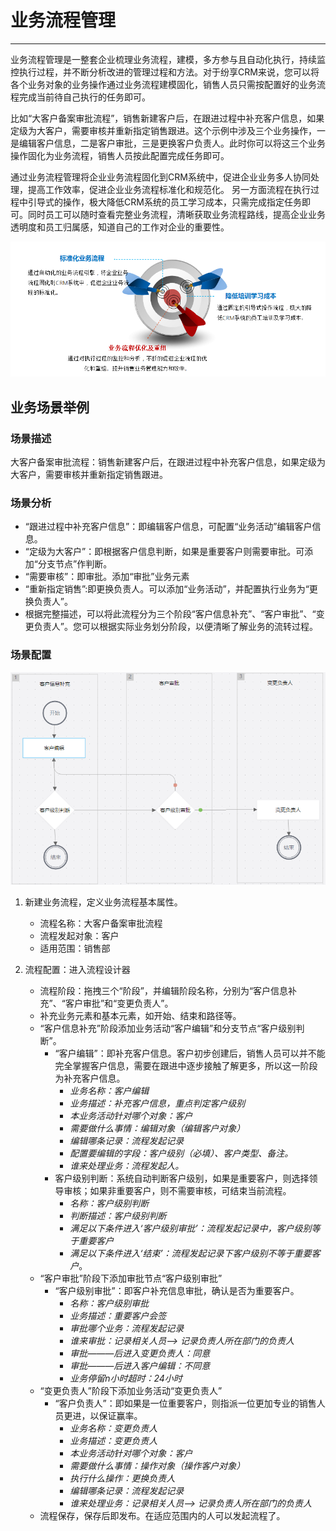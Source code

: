 
# 业务流程管理

---

业务流程管理是一整套企业梳理业务流程，建模，多方参与且自动化执行，持续监控执行过程，并不断分析改进的管理过程和方法。对于纷享CRM来说，您可以将各个业务对象的业务操作通过业务流程建模固化，销售人员只需按配置好的业务流程完成当前待自己执行的任务即可。

比如“大客户备案审批流程”，销售新建客户后，在跟进过程中补充客户信息，如果定级为大客户，需要审核并重新指定销售跟进。这个示例中涉及三个业务操作，一是编辑客户信息，二是客户审批，三是更换客户负责人。此时你可以将这三个业务操作固化为业务流程，销售人员按此配置完成任务即可。

通过业务流程管理将企业业务流程固化到CRM系统中，促进企业业务多人协同处理，提高工作效率，促进企业业务流程标准化和规范化。
另一方面流程在执行过程中引导式的操作，极大降低CRM系统的员工学习成本，只需完成指定任务即可。同时员工可以随时查看完整业务流程，清晰获取业务流程路线，提高企业业务透明度和员工归属感，知道自己的工作对企业的重要性。

![image](./images/18ec38f758699d3b.png)




## 业务场景举例
### 场景描述
大客户备案审批流程：销售新建客户后，在跟进过程中补充客户信息，如果定级为大客户，需要审核并重新指定销售跟进。

### 场景分析
- “跟进过程中补充客户信息”：即编辑客户信息，可配置“业务活动”编辑客户信息。
- “定级为大客户”：即根据客户信息判断，如果是重要客户则需要审批。可添加“分支节点”作判断。
- “需要审核”：即审批。添加“审批”业务元素
- “重新指定销售”:即更换负责人。可以添加“业务活动”，并配置执行业务为“更换负责人”。
- 根据完整描述，可以将此流程分为三个阶段“客户信息补充”、“客户审批”、“变更负责人”。您可以根据实际业务划分阶段，以便清晰了解业务的流转过程。

### 场景配置
![image](./images/b560127fcd40d616.png)
1. 新建业务流程，定义业务流程基本属性。
    - 流程名称：大客户备案审批流程
    - 流程发起对象：客户
    - 适用范围：销售部
2. 流程配置：进入流程设计器
    - 流程阶段：拖拽三个“阶段”，并编辑阶段名称，分别为“客户信息补充”、“客户审批”和“变更负责人”。
    - 补充业务元素和基本元素，如开始、结束和路径等。
    - “客户信息补充”阶段添加业务活动“客户编辑”和分支节点“客户级别判断”。
        - “客户编辑”：即补充客户信息。客户初步创建后，销售人员可以并不能完全掌握客户信息，需要在跟进中逐步接触了解更多，所以这一阶段为补充客户信息。 
            - *业务名称：客户编辑*  
            - *业务描述：补充客户信息，重点判定客户级别*
            - *本业务活动针对哪个对象：客户*
            - *需要做什么事情：编辑对象（编辑客户对象）*
            - *编辑哪条记录：流程发起记录*
            - *配置要编辑的字段：客户级别（必填）、客户类型、备注。*
            - *谁来处理业务：流程发起人。*
        - 客户级别判断：系统自动判断客户级别，如果是重要客户，则选择领导审核；如果非重要客户，则不需要审核，可结束当前流程。
            - *名称：客户级别判断*
            - *判断描述：客户级别判断*
            - *满足以下条件进入‘客户级别审批’：流程发起记录中，客户级别等于重要客户*
            - *满足以下条件进入‘结束’：流程发起记录下客户级别不等于重要客户*。
    - “客户审批”阶段下添加审批节点“客户级别审批”
        - “客户级别审批”：即客户补充信息审批，确认是否为重要客户。
            -  *名称：客户级别审批*
            -  *业务描述：重要客户会签*
            -  *审批哪个业务：流程发起记录*
            -  *谁来审批：记录相关人员--> 记录负责人所在部门的负责人*
            -  *审批———后进入变更负责人：同意*
            -  *审批———后进入客户编辑：不同意*
            -  *业务停留n小时超时：24小时*
    -  “变更负责人”阶段下添加业务活动“变更负责人”
        - “客户负责人”：即如果是一位重要客户，则指派一位更加专业的销售人员更进，以保证赢率。
            - *业务名称：变更负责人*
            - *业务描述：变更负责人*
            - *本业务活动针对哪个对象：客户*
            - *需要做什么事情：操作对象（操作客户对象）*
            - *执行什么操作：更换负责人*
            - *编辑哪条记录：流程发起记录*
            - *谁来处理业务：记录相关人员--> 记录负责人所在部门的负责人*
    - 流程保存，保存后即发布。在适应范围内的人可以发起流程了。
    

    ​    

